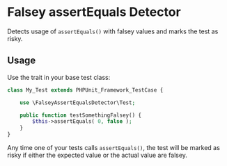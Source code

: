 # Falsey assertEquals Detector

Detects usage of `assertEquals()` with falsey values and marks the test as risky.

## Usage

Use the trait in your base test class:

```php
class My_Test extends PHPUnit_Framework_TestCase {

    use \FalseyAssertEqualsDetector\Test;

    public function testSomethingFalsey() {
        $this->assertEquals( 0, false );
    }
}
```

Any time one of your tests calls `assertEquals()`, the test will be marked as risky if either the expected value or the actual value are falsey.
